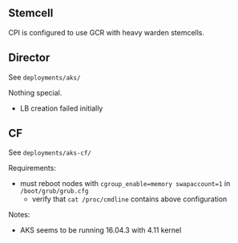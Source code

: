 ## Stemcell

CPI is configured to use GCR with heavy warden stemcells.

## Director

See `deployments/aks/`

Nothing special.

- LB creation failed initially

## CF

See `deployments/aks-cf/`

Requirements:

- must reboot nodes with `cgroup_enable=memory swapaccount=1` in `/boot/grub/grub.cfg`
  - verify that `cat /proc/cmdline` contains above configuration

Notes:

- AKS seems to be running 16.04.3 with 4.11 kernel
